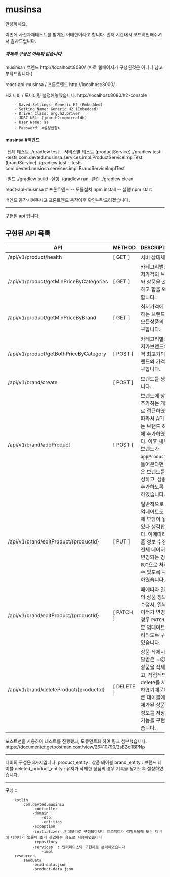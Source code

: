 # musinsa

안녕하세요,

이번에 사전과제테스트를 받게된 이태한이라고 합니다.
먼저 시간내서 코드확인해주셔서 감사드립니다.

##### 과제의 구성은 아래와 같습니다.
musinsa / 백엔드   http://localhost:8080/  (따로 웹페이지가 구성된것은 아니니 참고부탁드립니다.)

react-api-musinsa / 프론트엔드  http://localhost:3000/

H2 디비 /  모니터링 설정해놓았습니다.    http://localhost:8080/h2-console  

        - Saved Settings: Generic H2 (Embedded)
        - Setting Name:	Generic H2 (Embedded)
        - Driver Class: org.h2.Driver
        - JDBC URL: (jdbc:h2:mem:realdb)
        - User Name: sa
        - Password: <설정안함>


#### musinsa #백엔드

-전체 테스트
./gradlew test
  --서비스별 테스트 
    (productService)
        ./gradlew test --tests com.devted.musinsa.services.impl.ProductServiceImplTest
    (brandService)
        ./gradlew test --tests com.devted.musinsa.services.impl.BrandServiceImplTest  

-빌드
./gradlew build
-실행
./gradlew run
-클린
./gradlew clean


react-api-musinsa # 프론트엔드
-- 모듈설치
npm install 
-- 실행
npm start


백엔드 동작시켜주시고 프론트엔드 동작이후 확인부탁드리겠습니다.

<hr>
구현된 api 입니다.

## 구현된 API 목록

| API | METHOD | DESCRIPTION |
| --- | --- | --- |
| /api/v1/product/health | [ GET ] | 서버 상태체크 |
| /api/v1/product/getMinPriceByCategories | [ GET ] | 카테고리별로 최저가격의 브랜드와 상품을 조회하고 합을 확인합니다. |
| /api/v1/product/getMinPriceByBrand | [ GET ] | 최저가격에 판매하는 브랜드의 모든상품의 합을 구합니다. |
| /api/v1/product/getBothPriceByCategory | [ POST ] | 카테고리별로 최저가브랜드와 가격 최고가의 브랜드와 가격을 구합니다. |
| /api/v1/brand/create | [ POST ] | 브랜드를 생성합니다. |
| /api/v1/brand/addProduct | [ POST ] | 브랜드에 상품을 추가하는 개념으로 접근하였고, 따라서 API 경로는 브랜드 하위에 추가하였습니다. 이후 새로운 브랜드가 `appProduct`와 들어온다면 새로운 브랜드를 생성하고, 상품을 추가하도록 작성하였습니다. |
| /api/v1/brand/editProduct/{productId} | [ PUT ] | 일반적으로 많은 업데이트도 디비에 부담이 될수 있다 생각합니다. 이에따라 상품 정보 수정시, 전체 데이터가 변경되는 경우 `PUT`으로 처리될수 있도록 구성하였습니다.. |
| /api/v1/brand/editProduct/{productId} | [ PATCH ] | 때에따라 일부분의 상품 정보만 수정시, 일부 데이터가 변경되는 경우 `PATCH`로 부분 업데이트 처리되도록 구성하였습니다. |
| /api/v1/brand/deleteProduct/{productId} | [ DELETE ] | 상품 삭제시 전달받은 `id`값의 상품을 삭제하고, 직접적인 delete를 사용하였기때문에 다른 테이블에 삭제가된 상품의 정보를 저장하는 기능을 구현하였습니다. |


포스트맨을 사용하여 테스트를 진행했고, 도큐먼트화 하여 링크 첨부했습니다. 
https://documenter.getpostman.com/view/26410790/2sB2cRBPNp

<hr>
디비의 구성은 3가지입니다. 
product_entity : 상품 테이블
brand_entity : 브랜드 테이블 
deleted_product_entity : 유저가 삭제한 상품의 경우 기록을 남기도록 설정하였습니다.

<hr>

구성 :: 

        kotlin
            com.devted.musinsa
                -controller
                -domain
                    -dto
                    -entities
                -exception
                -initializer :인메모리로 구성되다보니 프로젝트가 리빌드될때 또는 디비에 데이터가 없을때 초기 셋업하는 용도로 사용하였습니다
                -repository
                -services  : 인터페이스와 구현체로 분리하였습니다
                    -impl 
        resources
            seedData
                -brad-data.json
                -product-data.json
